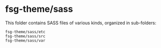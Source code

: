 # fsg-theme/sass

This folder contains SASS files of various kinds, organized in sub-folders:

    fsg-theme/sass/etc
    fsg-theme/sass/src
    fsg-theme/sass/var
